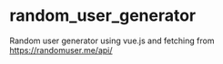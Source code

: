 # random_user_generator
Random user generator using vue.js and fetching from https://randomuser.me/api/